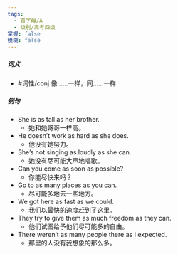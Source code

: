 ```yaml
---
tags:
  - 首字母/A
  - 级别/高考四级
掌握: false
模糊: false
---
```

##### 词义
- #词性/conj  像……一样，同……一样
##### 例句
- She is as tall as her brother.
	- 她和她哥哥一样高。
- He doesn’t work as hard as she does.
	- 他没有她努力。
- She’s not singing as loudly as she can.
	- 她没有尽可能大声地唱歌。
- Can you come as soon as possible?
	- 你能尽快来吗？
- Go to as many places as you can.
	- 尽可能多地去一些地方。
- We got here as fast as we could.
	- 我们以最快的速度赶到了这里。
- They try to give them as much freedom as they can.
	- 他们试图给予他们尽可能多的自由。
- There weren’t as many people there as I expected.
	- 那里的人没有我想象的那么多。